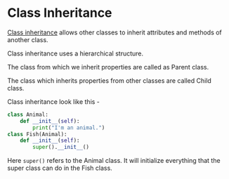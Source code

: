 # Class Inheritance

[Class inheritance](Python%20Syntax%20Cheat%20Sheet.pdf#page=16) allows other classes to inherit attributes and methods of another class.

Class inheritance uses a hierarchical structure.

The class from which we inherit properties are called as Parent class.

The class which inherits properties from other classes are called Child class.

Class inheritance look like this -
```python
class Animal:
	def __init__(self):
		print("I'm an animal.") 
class Fish(Animal):
    def __init__(self):
		super().__init__()
```

Here `super()` refers to the Animal class. It will initialize everything that the super class can do in the Fish class.